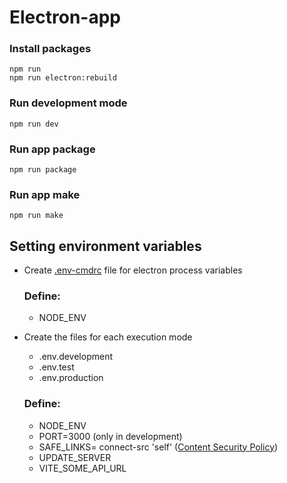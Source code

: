 # Electron-app

### Install packages

```shell
npm run
npm run electron:rebuild
```

### Run development mode

```shell
npm run dev
```

### Run app package

```shell
npm run package
```

### Run app make

```shell
npm run make
```

## Setting environment variables

- Create [.env-cmdrc](https://www.npmjs.com/package/env-cmd) file for electron process variables
  ### Define:
  - NODE_ENV
- Create the files for each execution mode

  - .env.development
  - .env.test
  - .env.production

  ### Define:

  - NODE_ENV
  - PORT=3000 (only in development)
  - SAFE_LINKS= connect-src 'self' ([Content Security Policy](https://developers.google.com/web/fundamentals/security/csp?utm_source=devtools#source_allowlists))
  - UPDATE_SERVER
  - VITE_SOME_API_URL
